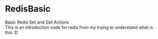 # RedisBasic
Basic Redis Set and Get Actions\
This is an introduction code for redis from my trying to understand what is this :D
